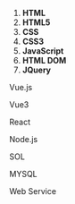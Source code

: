 

1. **HTML**
2. **HTML5**
3. **CSS**
4. **CSS3**
5. **JavaScript**
6. **HTML DOM**
7. **JQuery**

Vue.js

Vue3

React

Node.js

SOL

MYSQL

Web Service

